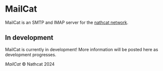 # MailCat
MailCat is an SMTP and IMAP server for the [nathcat network](https://nathcat.net/network).

## In development
MailCat is currently in development! More information will be posted here as development progresses.

_MailCat_ © Nathcat 2024